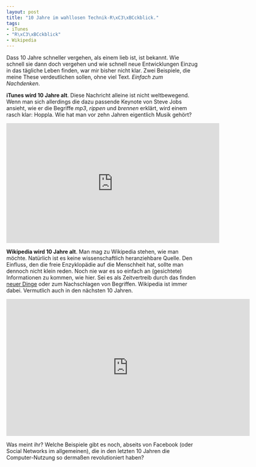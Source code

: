 ```yaml
---
layout: post
title: "10 Jahre im wahllosen Technik-R\xC3\xBCckblick."
tags:
- iTunes
- "R\xC3\xBCckblick"
- Wikipedia
---
```

Dass 10 Jahre schneller vergehen, als einem lieb ist, ist bekannt. Wie schnell sie dann doch vergehen und wie schnell neue Entwicklungen Einzug in das tägliche Leben finden, war mir bisher nicht klar. Zwei Beispiele, die meine These verdeutlichen sollen, ohne viel Text. <em>Einfach zum Nachdenken</em>.

<strong>iTunes wird 10 Jahre alt</strong>. Diese Nachricht alleine ist nicht weltbewegend. Wenn man sich allerdings die dazu passende Keynote von Steve Jobs ansieht, wie er die Begriffe <em>mp3</em>, <em>rippen</em> und <em>brennen</em> erklärt, wird einem rasch klar: Hoppla. Wie hat man vor zehn Jahren eigentlich Musik gehört?

<iframe width="560" height="315" src="http://www.youtube.com/embed/IF_c5KSK0-A" frameborder="0"> </iframe>

<strong>Wikipedia wird 10 Jahre alt</strong>. Man mag zu Wikipedia stehen, wie man möchte. Natürlich ist es keine wissenschaftlich heranziehbare Quelle. Den Einfluss, den die freie Enzyklopädie auf die Menschheit hat, sollte man dennoch nicht klein reden. Noch nie war es so einfach an (gesichtete) Informationen zu kommen, wie hier. Sei es als Zeitvertreib durch das finden <a href="http://de.wikipedia.org/wiki/Spezial:Zuf%C3%A4llige_Seite">neuer Dinge</a> oder zum Nachschlagen von Begriffen. Wikipedia ist immer dabei. Vermutlich auch in den nächsten 10 Jahren.

<iframe src="http://player.vimeo.com/video/18057095?byline=0&amp;portrait=0" width="640" height="360" frameborder="0"> </iframe>

Was meint ihr? Welche Beispiele gibt es noch, abseits von Facebook (oder Social Networks im allgemeinen), die in den letzten 10 Jahren die Computer-Nutzung so dermaßen revolutioniert haben?



